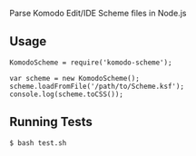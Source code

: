 Parse Komodo Edit/IDE Scheme files in Node.js

Usage
------

    KomodoScheme = require('komodo-scheme');

    var scheme = new KomodoScheme();
    scheme.loadFromFile('/path/to/Scheme.ksf');
    console.log(scheme.toCSS());

Running Tests
------

    $ bash test.sh